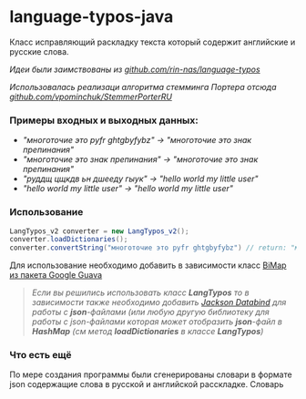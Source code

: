# language-typos-java
Класс исправляющий раскладку текста который содержит английские и русские слова.

_Идеи были заимствованы из [github.com/rin-nas/language-typos](https://github.com/rin-nas/language-typos)_

_Использовалась реализаци алгоритма стемминга Портера отсюда [github.com/vpominchuk/StemmerPorterRU](https://github.com/vpominchuk/StemmerPorterRU)_

### Примеры входных и выходных данных:
*  _"многоточие это pyfr ghtgbyfybz" -> "многоточие это знак препинания"_
*  _"многоточие это знак препинания" -> "многоточие это знак препинания"_
*  _"руддщ цщкдв ьн дшееду гыук" -> "hello world my little user"_
*  _"hello world my little user" -> "hello world my little user"_

### Использование 

```java 
LangTypos_v2 converter = new LangTypos_v2();
converter.loadDictionaries();
converter.convertString("многоточие это pyfr ghtgbyfybz") // return: "многоточие это знак препинания"
```

Для использование необходимо добавить в зависимости класс [BiMap из пакета Google Guava ](https://mvnrepository.com/artifact/com.google.guava/guava/28.1-jre)


>_Если вы решились использовать класс **LangTypos** то в зависимости также необходимо добавить [Jackson Databind](https://mvnrepository.com/artifact/com.fasterxml.jackson.core/jackson-databind/2.10.1) для работы с **json**-файлами (или любую другую библиотеку для работы с json-файлами которая может отобразить **json**-файл в **HashMap** (см метод **loadDictionaries** в классе **LangTypos**)_



### Что есть ещё 
По мере создания программы были сгенерированы словари в формате json содержащие слова в русской и английской расскладке. Словарь 
